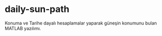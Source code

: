 # daily-sun-path
 Konuma ve Tarihe dayalı hesaplamalar yaparak güneşin konumunu bulan MATLAB yazılımı.
